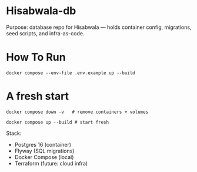 # Hisabwala-db
Purpose: database repo for Hisabwala — holds container config, migrations, seed scripts, and infra-as-code.

# How To Run
`docker compose --env-file .env.example up --build`

# A fresh start 
`docker compose down -v   # remove containers + volumes`

`docker compose up --build # start fresh`


Stack:
- Postgres 16 (container)
- Flyway (SQL migrations)
- Docker Compose (local)
- Terraform (future: cloud infra)
